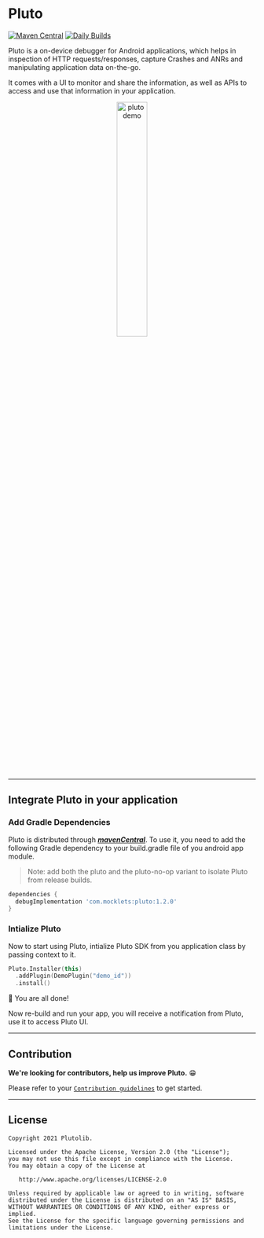 # Pluto
[![Maven Central](https://maven-badges.herokuapp.com/maven-central/com.plutolib/pluto/badge.svg)](https://maven-badges.herokuapp.com/maven-central/com.plutolib/pluto)
[![Daily Builds](https://github.com/mocklets/pluto/actions/workflows/daily_builds.yml/badge.svg)](https://github.com/mocklets/pluto/actions/workflows/daily_builds.yml)

Pluto is a on-device debugger for Android applications, which helps in inspection of HTTP requests/responses, capture Crashes and ANRs and manipulating application data on-the-go.

It comes with a UI to monitor and share the information, as well as APIs to access and use that information in your application.


<p align="center">
  <img src="https://firebasestorage.googleapis.com/v0/b/pluto-web/o/pluto_summary_gif.gif?alt=media" alt="pluto demo" width="35%"/>
</p>

-----

## Integrate Pluto in your application



### Add Gradle Dependencies

Pluto is distributed through [***mavenCentral***](https://search.maven.org/artifact/com.plutolib/pluto). To use it, you need to add the following Gradle dependency to your build.gradle file of you android app module.



> Note: add both the pluto and the pluto-no-op variant to isolate Pluto from release builds.
```groovy
dependencies {
  debugImplementation 'com.mocklets:pluto:1.2.0'
}
```


### Intialize Pluto

Now to start using Pluto, intialize Pluto SDK from you application class by passing context to it.
```kotlin
Pluto.Installer(this)
  .addPlugin(DemoPlugin("demo_id"))
  .install()
```




🎉 You are all done!

Now re-build and run your app, you will receive a notification from Pluto, use it to access Pluto UI.

***


## Contribution

**We're looking for contributors, help us improve Pluto.** 😁 

Please refer to your [`Contribution guidelines`](/CONTRIBUTING.md) to get started.

***


## License

```
Copyright 2021 Plutolib.

Licensed under the Apache License, Version 2.0 (the "License");
you may not use this file except in compliance with the License.
You may obtain a copy of the License at

   http://www.apache.org/licenses/LICENSE-2.0

Unless required by applicable law or agreed to in writing, software
distributed under the License is distributed on an "AS IS" BASIS,
WITHOUT WARRANTIES OR CONDITIONS OF ANY KIND, either express or implied.
See the License for the specific language governing permissions and
limitations under the License.
```
